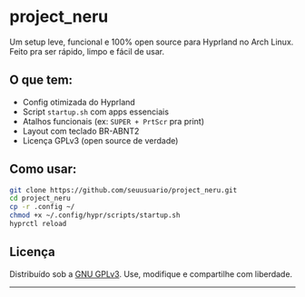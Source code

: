 # project\_neru

Um setup leve, funcional e 100% open source para Hyprland no Arch Linux. Feito pra ser rápido, limpo e fácil de usar.

## O que tem:

* Config otimizada do Hyprland
* Script `startup.sh` com apps essenciais
* Atalhos funcionais (ex: `SUPER + PrtScr` pra print)
* Layout com teclado BR-ABNT2
* Licença GPLv3 (open source de verdade)

## Como usar:

```bash
git clone https://github.com/seuusuario/project_neru.git
cd project_neru
cp -r .config ~/
chmod +x ~/.config/hypr/scripts/startup.sh
hyprctl reload
```

## Licença

Distribuído sob a [GNU GPLv3](https://www.gnu.org/licenses/gpl-3.0.html).
Use, modifique e compartilhe com liberdade.

---
